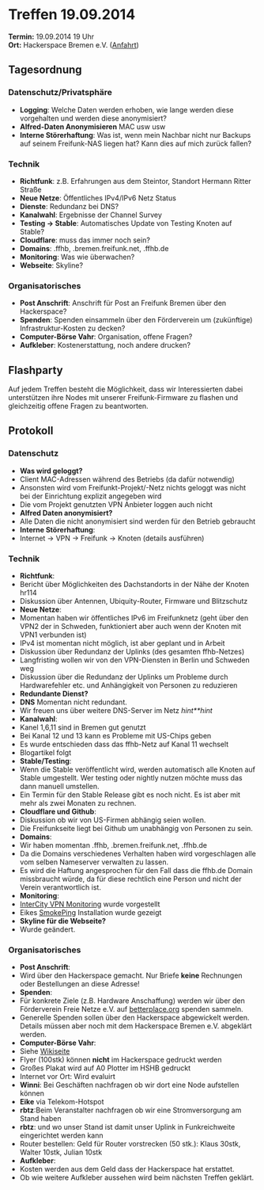 # Treffen 19.09.2014

**Termin:** 19.09.2014 19 Uhr
<br>
**Ort:** Hackerspace Bremen e.V. ([Anfahrt](https://www.hackerspace-bremen.de/anfahrt/))

## Tagesordnung

### Datenschutz/Privatsphäre
* **Logging**: Welche Daten werden erhoben, wie lange werden diese vorgehalten und werden diese anonymisiert?
* **Alfred-Daten Anonymisieren** MAC usw usw
* **Interne Störerhaftung**: Was ist, wenn mein Nachbar nicht nur Backups auf seinem Freifunk-NAS liegen hat? Kann dies auf mich zurück fallen?

### Technik
* **Richtfunk**: z.B. Erfahrungen aus dem Steintor, Standort Hermann Ritter Straße
* **Neue Netze**: Öffentliches IPv4/IPv6 Netz Status
* **Dienste**: Redundanz bei DNS?
* **Kanalwahl**: Ergebnisse der Channel Survey
* **Testing -> Stable**: Automatisches Update von Testing Knoten auf Stable?
* **Cloudflare**: muss das immer noch sein?
* **Domains**: .ffhb, .bremen.freifunk.net, .ffhb.de
* **Monitoring**: Was wie überwachen?
* **Webseite**: Skyline?

### Organisatorisches
* **Post Anschrift**: Anschrift für Post an Freifunk Bremen über den Hackerspace?
* **Spenden**: Spenden einsammeln über den Förderverein um (zukünftige) Infrastruktur-Kosten zu decken?
* **Computer-Börse Vahr**: Organisation, offene Fragen?
* **Aufkleber**: Kostenerstattung, noch andere drucken?

## Flashparty 
Auf jedem Treffen besteht die Möglichkeit, dass wir Interessierten dabei unterstützen ihre Nodes mit unserer Freifunk-Firmware zu flashen und gleichzeitig offene Fragen zu beantworten.

## Protokoll

### Datenschutz
* **Was wird geloggt?**
 * Client MAC-Adressen während des Betriebs (da dafür notwendig)
 * Ansonsten wird vom Freifunkt-Projekt/-Netz nichts geloggt was nicht bei der Einrichtung explizit angegeben wird
 * Die vom Projekt genutzten VPN Anbieter loggen auch nicht
* **Alfred Daten anonymisiert?**
 * Alle Daten die nicht anonymisiert sind werden für den Betrieb gebraucht
* **Interne Störerhaftung**:
 * Internet → VPN → Freifunk →  Knoten (details ausführen)
 
### Technik
* **Richtfunk**:
 * Bericht über Möglichkeiten des Dachstandorts in der Nähe der Knoten hr114
 * Diskussion über Antennen, Ubiquity-Router, Firmware und Blitzschutz
* **Neue Netze**:
 * Momentan haben wir öffentliches IPv6 im Freifunknetz (geht über den VPN2 der in Schweden, funktioniert aber auch wenn der Knoten mit VPN1 verbunden ist)
 * IPv4 ist momentan nicht möglich, ist aber geplant und in Arbeit 
 * Diskussion über Redundanz der Uplinks (des gesamten ffhb-Netzes)
 * Langfristing wollen wir von den VPN-Diensten in Berlin und Schweden weg
 * Diskussion über die Redundanz der Uplinks um Probleme durch Hardwarefehler etc. und Anhängigkeit von Personen zu reduzieren
* **Redundante Dienst?**
 * **DNS** Momentan nicht redundant. 
 * Wir freuen uns über weitere DNS-Server im Netz *hint**hint*
* **Kanalwahl**:
 * Kanel 1,6,11 sind in Bremen gut genutzt
 * Bei Kanal 12 und 13 kann es Probleme mit US-Chips geben
 * Es wurde entschieden dass das ffhb-Netz auf Kanal 11 wechselt
 * Blogartikel folgt
* **Stable/Testing**: 
 * Wenn die Stable veröffentlicht wird, werden automatisch alle Knoten auf Stable umgestellt. Wer testing oder nightly nutzen möchte muss das dann manuell umstellen.
 * Ein Termin für den Stable Release gibt es noch nicht. Es ist aber mit mehr als zwei Monaten zu rechnen. 
 * **Cloudflare und Github**:
 * Diskussion ob wir von US-Firmen abhängig seien wollen.
 * Die Freifunkseite liegt bei Github um unabhängig von Personen zu sein. 
* **Domains**:
 * Wir haben momentan .ffhb, .bremen.freifunk.net, .ffhb.de
 * Da die Domains verschiedenes Verhalten haben wird vorgeschlagen alle vom selben Nameserver verwalten zu lassen.
 * Es wird die Haftung angesprochen für den Fall dass die ffhb.de Domain missbraucht würde, da für diese rechtlich eine Person und nicht der Verein verantwortlich ist.
* **Monitoring**:
 * [InterCity VPN Monitoring](http://icvpn.wg1337.de) wurde vorgestellt
 * Eikes [SmokePing](http://10.196.0.196/smokeping/smokeping.cgi) Installation wurde gezeigt
* **Skyline für die Webseite?**
 * Wurde geändert. 

### Organisatorisches
* **Post Anschrift**: 
 * Wird über den Hackerspace gemacht. Nur Briefe **keine** Rechnungen oder Bestellungen an diese Adresse!
* **Spenden**:
 * Für konkrete Ziele (z.B. Hardware Anschaffung) werden wir über den Förderverein Freie Netze e.V. auf [betterplace.org](http://betterplace.org) spenden sammeln. 
 * Generelle Spenden sollen über den Hackerspace abgewickelt werden. Details müssen aber noch mit dem Hackerspace Bremen e.V. abgeklärt werden.
* **Computer-Börse Vahr**:
 * Siehe [Wikiseite](http://wiki.bremen.freifunk.net/25-Computer-Boerse-Bremen)
 * Flyer (100stk) können **nicht** im Hackerspace gedruckt werden
 * Großes Plakat wird auf A0 Plotter im HSHB gedruckt 
 * Internet vor Ort: Wird evaluirt
 * **Winni**: Bei Geschäften nachfragen ob wir dort eine Node aufstellen können
 * **Eike** via Telekom-Hotspot
 * **rbtz**:Beim Veranstalter nachfragen ob wir eine Stromversorgung am Stand haben 
 * **rbtz**: und wo unser Stand ist damit unser Uplink in Funkreichweite eingerichtet werden kann
 * Router bestellen: Geld für Router vorstrecken (50 stk.): Klaus 30stk, Walter 10stk, Julian 10stk
* **Aufkleber**:
 * Kosten werden aus dem Geld dass der Hackerspace hat erstattet. 
 * Ob wie weitere Aufkleber aussehen wird beim nächsten Treffen geklärt.